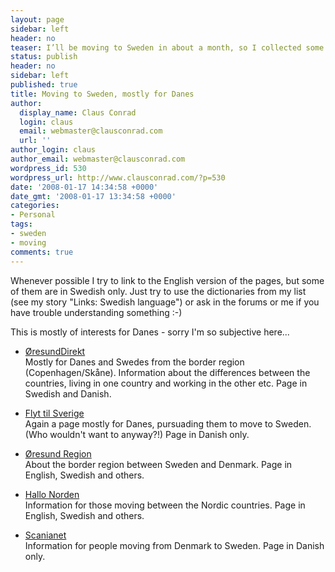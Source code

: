```yaml
---
layout: page
sidebar: left
header: no
teaser: I’ll be moving to Sweden in about a month, so I collected some links which I’d like to share here. I hope there is something of interest to you, whether you are thinking of moving to Sweden or just need some help for your holiday!
status: publish
header: no
sidebar: left
published: true
title: Moving to Sweden, mostly for Danes
author:
  display_name: Claus Conrad
  login: claus
  email: webmaster@clausconrad.com
  url: ''
author_login: claus
author_email: webmaster@clausconrad.com
wordpress_id: 530
wordpress_url: http://www.clausconrad.com/?p=530
date: '2008-01-17 14:34:58 +0000'
date_gmt: '2008-01-17 13:34:58 +0000'
categories:
- Personal
tags:
- sweden
- moving
comments: true
---
```

Whenever possible I try to link to the English version of the pages, but some of them are in Swedish only. Just try to use the dictionaries from my list (see my story "Links: Swedish language") or ask in the forums or me if you have trouble understanding something :-)

This is mostly of interests for Danes - sorry I'm so subjective here...

*   [ØresundDirekt](http://www.oresunddirekt.com/)  
    Mostly for Danes and Swedes from the border region (Copenhagen/Skåne). Information about the differences between the countries, living in one country and working in the other etc. Page in Swedish and Danish.

*   [Flyt til Sverige](http://flyttilsverige.nu/frontpage/)  
    Again a page mostly for Danes, pursuading them to move to Sweden. (Who wouldn't want to anyway?!) Page in Danish only.

*   [Øresund Region](http://www.oresundsregionen.org/index.php?)  
    About the border region between Sweden and Denmark. Page in English, Swedish and others.

*   [Hallo Norden](http://www.hallonorden.org/ssp/hn/module/presentation/?XModuleId=13883&LanguageId=13115)  
    Information for those moving between the Nordic countries. Page in English, Swedish and others.

*   [Scanianet](http://www.scanianet.dk/)  
    Information for people moving from Denmark to Sweden. Page in Danish only.
